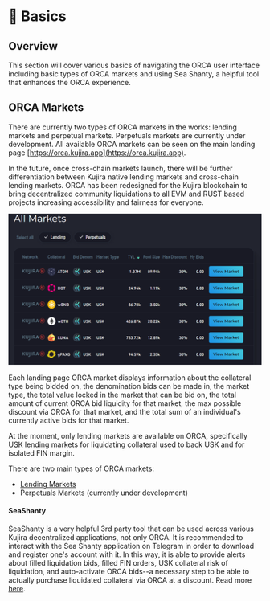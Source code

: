 # 🔢 Basics

## Overview

This section will cover various basics of navigating the ORCA user interface including basic types of ORCA markets and using Sea Shanty, a helpful tool that enhances the ORCA experience.

## ORCA Markets

There are currently two types of ORCA markets in the works: lending markets and perpetual markets. Perpetuals markets are currently under development. All available ORCA markets can be seen on the main landing page [https://orca.kujira.app](https://orca.kujira.app).

In the future, once cross-chain markets launch, there will be further differentiation between Kujira native lending markets and cross-chain lending markets. ORCA has been redesigned for the Kujira blockchain to bring decentralized community liquidations to all EVM and RUST based projects increasing accessibility and fairness for everyone.

&#x20;                                ![](<../../../.gitbook/assets/image (46).png>)&#x20;

Each landing page ORCA market displays information about the collateral type being bidded on, the denomination bids can be made in, the market type, the total value locked in the market that can be bid on, the total amount of current ORCA bid liquidity for that market, the max possible discount via ORCA for that market, and the total sum of an individual's currently active bids for that market.

At the moment, only lending markets are available on ORCA, specifically [USK](../../usk-stablecoin.md) lending markets for liquidating collateral used to back USK and for isolated FIN margin.

There are two main types of ORCA markets:

* [Lending Markets](lending-markets/)
* Perpetuals Markets (currently under development)

#### SeaShanty

SeaShanty is a very helpful 3rd party tool that can be used across various Kujira decentralized applications, not only ORCA. It is recommended to interact with the Sea Shanty application on Telegram in order to download and register one's account with it. In this way, it is able to provide alerts about filled liquidation bids, filled FIN orders, USK collateral risk of liquidation, and auto-activate ORCA bids--a necessary step to be able to actually purchase liquidated collateral via ORCA at a discount. Read more [here](../../../governance/capybara-labs.md).

